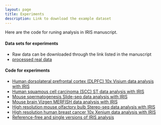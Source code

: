 ```yaml
---
layout: page
title: Experiments
description: Link to download the example dataset
---
```


Here are the code for runing analysis in IRIS manuscript. 

#### Data sets for experiments
* Raw data can be downloaded through the link listed in the manuscript
* [processed real data](https://drive.google.com/drive/folders/19q8qVoKDFS6d1u2IL5XAocLSJgkYIEhW)

#### Code for experiments
  * [Human dorsolateral prefrontal cortex (DLPFC) 10x Visium data analysis with IRIS](https://yingma0107.github.io/IRIS/documentation/04_IRIS_Example.html)
  * [Human squamous cell carcinoma (SCC) ST data analysis with IRIS](https://htmlpreview.github.io/?https://github.com/YingMa0107/IRIS/blob/master/vignettes/SCC_IRIS.html)
  * [Mouse spermatogenesis Slide-seq data analysis with IRIS](https://htmlpreview.github.io/?https://github.com/YingMa0107/IRIS/blob/master/vignettes/SlideseqTestis_IRIS.html)
  * [Mouse brain Vizgen MERFISH data analysis with IRIS](https://htmlpreview.github.io/?https://github.com/YingMa0107/IRIS/blob/master/vignettes/Vizgen_IRIS.html)
  * [High resolution mouse olfactory bulb Stereo-seq data analysis with IRIS](https://htmlpreview.github.io/?https://github.com/YingMa0107/IRIS/blob/master/vignettes/Stereoseq_IRIS.html)
  * [High resolution human breast cancer 10x Xenium data analysis with IRIS](https://htmlpreview.github.io/?https://github.com/YingMa0107/IRIS/blob/master/vignettes/Xenium_IRIS.html)
   * [Reference-free and single versions of IRIS analysis](https://htmlpreview.github.io/?https://github.com/YingMa0107/IRIS/blob/master/vignettes/IRISfree-single.html)


  
